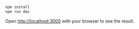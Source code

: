 ```bash
npm install
npm run dev
```

Open [http://localhost:3000](http://localhost:3000) with your browser to see the result.
